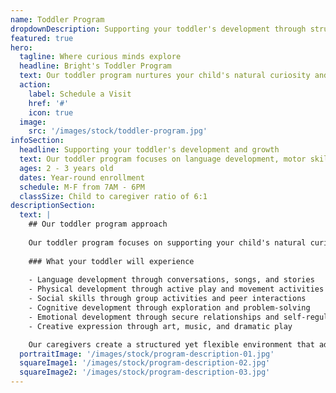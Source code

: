 ```yaml
---
name: Toddler Program
dropdownDescription: Supporting your toddler's development through structured play and early learning activities.
featured: true
hero:
  tagline: Where curious minds explore
  headline: Bright's Toddler Program
  text: Our toddler program nurtures your child's natural curiosity and supports their rapid development. We provide a safe child care environment where toddlers can explore, learn, and grow.
  action:
    label: Schedule a Visit
    href: '#'
    icon: true
  image:
    src: '/images/stock/toddler-program.jpg'
infoSection:
  headline: Supporting your toddler's development and growth
  text: Our toddler program focuses on language development, motor skills, social interaction, and early learning concepts. We provide a structured yet flexible environment that adapts to each child's needs.
  ages: 2 - 3 years old
  dates: Year-round enrollment
  schedule: M-F from 7AM - 6PM
  classSize: Child to caregiver ratio of 6:1
descriptionSection:
  text: |
    ## Our toddler program approach
            
    Our toddler program focuses on supporting your child's natural curiosity and rapid development. We provide a safe, nurturing environment where toddlers can explore, learn, and grow through play-based learning experiences.
        
    ### What your toddler will experience
            
    - Language development through conversations, songs, and stories
    - Physical development through active play and movement activities
    - Social skills through group activities and peer interactions
    - Cognitive development through exploration and problem-solving
    - Emotional development through secure relationships and self-regulation
    - Creative expression through art, music, and dramatic play

    Our caregivers create a structured yet flexible environment that adapts to each child's individual needs and developmental pace.
  portraitImage: '/images/stock/program-description-01.jpg'
  squareImage1: '/images/stock/program-description-02.jpg'
  squareImage2: '/images/stock/program-description-03.jpg'
---
```

